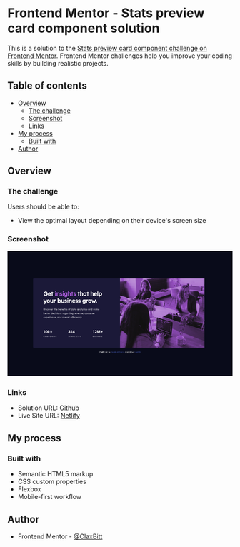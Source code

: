 # Frontend Mentor - Stats preview card component solution

This is a solution to the [Stats preview card component challenge on Frontend Mentor](https://www.frontendmentor.io/challenges/stats-preview-card-component-8JqbgoU62). Frontend Mentor challenges help you improve your coding skills by building realistic projects.

## Table of contents

- [Overview](#overview)
  - [The challenge](#the-challenge)
  - [Screenshot](#screenshot)
  - [Links](#links)
- [My process](#my-process)
  - [Built with](#built-with)
- [Author](#author)

## Overview

### The challenge

Users should be able to:

- View the optimal layout depending on their device's screen size

### Screenshot

![](./stats-preview.png)

### Links

- Solution URL: [Github](https://github.com/ClaxBitt/stats-preview-card-component-main)
- Live Site URL: [Netlify](https://incomparable-meringue-8f5e30.netlify.app)

## My process

### Built with

- Semantic HTML5 markup
- CSS custom properties
- Flexbox
- Mobile-first workflow

## Author

- Frontend Mentor - [@ClaxBitt](https://www.frontendmentor.io/profile/ClaxBitt)
